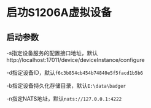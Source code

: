 # 启功S1206A虚拟设备



## 启动参数

-s指定设备服务的配置接口地址，默认http://localhost:17011/device/deviceInstance/configure

-d指定设备ID，默认`f6c3b854cb454b74840e5f5facd1b5b6`

-b指定设备持久化存储目录，默认`E:\data\badger`

-n指定NATS地址，默认`nats://127.0.0.1:4222`



